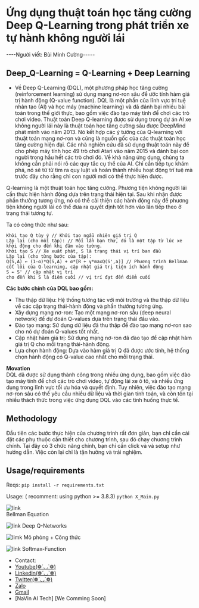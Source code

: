 # Ứng dụng thuật toán học tăng cường Deep Q-Learning trong phát triển xe tự hành không người lái 
----Người viết: Bùi Minh Cường-----
## Deep_Q-Learning = Q-Learning + Deep Learning
* Về Deep Q-Learning (DQL), một phương pháp học tăng cường (reinforcement learning) sử dụng mạng nơ-ron sâu để ước tính hàm giá trị hành động (Q-value function). DQL là một phần của lĩnh vực trí tuệ nhân tạo (AI) và học máy (machine learning) và đã đánh bại nhiều bài toán trong thế giới thực, bao gồm việc đào tạo máy tính để chơi các trò chơi video.
Thuật toán Deep Q-learning được sử dụng trong dự án AI xe không người lái này là thuật toán học tăng cường sâu được DeepMind phát minh vào năm 2013. Nó kết hợp các ý tưởng của Q-learning với thuật toán mạng nơ-ron và cũng là nguồn gốc của các thuật toán học tăng cường hiện đại. Các nhà nghiên cứu đã sử dụng thuật toán này để cho phép máy tính học 49 trò chơi Atari vào năm 2015 và đánh bại con người trong hầu hết các trò chơi đó. Về khả năng ứng dụng, chúng ta không cần phải nói rõ các quy tắc cụ thể của AI. Chỉ cần tiếp tục khám phá, nó sẽ từ từ tìm ra quy luật và hoàn thành nhiều hoạt động trí tuệ mà trước đây cho rằng chỉ con người mới có thể thực hiện được.

Q-learning là một thuật toán học tăng cường. Phương tiện không người lái cần thực hiện hành động dựa trên trạng thái hiện tại. Sau khi nhận được phần thưởng tương ứng, nó có thể cải thiện các hành động này để phương tiện không người lái có thể đưa ra quyết định tốt hơn vào lần tiếp theo ở trạng thái tương tự. 

Ta có công thức như sau:
```
Khởi tạo Q tùy ý // Khởi tạo ngẫu nhiên giá trị Q
Lặp lại (cho mỗi tập): // Mỗi lần bạn thử, đó là một tập từ lúc xe khởi động cho đến khi đâm vào tường.
Khởi tạo S // Xe xuất phát, S là trạng thái vị trí ban đầu
Lặp lại (cho từng bước của tập):
Q(S,A) ← (1-α)*Q(S,A) + α*[R + γ*maxQ(S',a)] // Phương trình Bellman cốt lõi của Q-learning, cập nhật giá trị tiện ích hành động
S ← S' // cập nhật vị trí
cho đến khi S là điểm cuối // vị trí đạt đến điểm cuối
```

**Các bước chính của DQL bao gồm:**
* Thu thập dữ liệu: Hệ thống tương tác với môi trường và thu thập dữ liệu về các cặp trạng thái-hành động và phần thưởng tương ứng.
* Xây dựng mạng nơ-ron: Tạo một mạng nơ-ron sâu (deep neural network) để dự đoán Q-values dựa trên trạng thái đầu vào.
* Đào tạo mạng: Sử dụng dữ liệu đã thu thập để đào tạo mạng nơ-ron sao cho nó dự đoán Q-values tốt nhất.
* Cập nhật hàm giá trị: Sử dụng mạng nơ-ron đã đào tạo để cập nhật hàm giá trị Q cho mỗi trạng thái-hành động.
* Lựa chọn hành động: Dựa vào hàm giá trị Q đã được ước tính, hệ thống chọn hành động có Q-value cao nhất cho mỗi trạng thái.

**Movation**\
DQL đã được sử dụng thành công trong nhiều ứng dụng, bao gồm việc đào tạo máy tính để chơi các trò chơi video, tự động lái xe ô tô, và nhiều ứng dụng trong lĩnh vực tối ưu hóa và quyết định. Tuy nhiên, việc đào tạo mạng nơ-ron sâu có thể yêu cầu nhiều dữ liệu và thời gian tính toán, và còn tồn tại nhiều thách thức trong việc ứng dụng DQL vào các tình huống thực tế.

## Methodology
Đầu tiên các bước thực hiện của chương trình rất đơn giản, bạn chỉ cần cài đặt các phụ thuộc cần thiết cho chương trình, sau đó chạy chương trình chính. Tại đây có 3 chức năng chính, bạn chỉ cần click và và setup như hướng dẫn. Việc còn lại chỉ là tận hưởng và trải nghiệm.

## Usage/requirements
Reqs:
`pip install -r requirements.txt`

Usage: ( recomment: using python >= 3.8.3)
`python X_Main.py`


![link](https://miro.medium.com/v2/resize:fit:720/0*hVd8wqmFIEKQqGm9)\
Bellman Equation


![link](https://cdn.analyticsvidhya.com/wp-content/uploads/2019/04/Screenshot-2019-04-16-at-5.46.01-PM.png)
Deep Q-Networks

![limk](https://user-images.githubusercontent.com/22739177/32822235-60bfc1b6-c98c-11e7-966a-2a2c295645cc.PNG)
Mô phỏng + Công thức

![link](https://user-images.githubusercontent.com/22739177/32822234-60a7c57a-c98c-11e7-82b2-82d53104940a.PNG)
Softmax-Function


- Contact:
- [Youtube(❁´◡`❁)](https://www.youtube.com/@mihcuog-AILab)
- [Linkedin(❁´◡`❁)](https://www.linkedin.com/in/minh-cuong-bui/)
- [Twitter(❁´◡`❁)](https://twitter.com/mih_cuog)
- [Zalo](https://zalo.me/0365646109)
- [Gmail](ngoctuanvinh1332@gmail.com)
- [NaVin AI Tech] [We Comming Soon]
